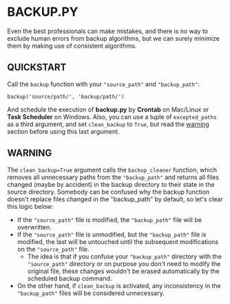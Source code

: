 # BACKUP.PY
Even the best professionals can make mistakes, and there is no way to exclude human errors from backup algorithms, but we can surely minimize them by making use of consistent algorithms.

## QUICKSTART
Call the `backup` function with your `"source_path"` and `"backup_path"`:

    backup('source/path/', 'backup/path/')

And schedule the execution of <b>backup.py</b> by <b>Crontab</b> on Mac/Linux or <b>Task Scheduler</b> on Windows. Also, you can use a tuple of `excepted_paths` as a third argument, and set `clean_backup` to `True`, but read the [warning](#warning) section before using this last argument.

## WARNING
The `clean_backup=True` argument calls the `backup_cleaner` function, which removes all unnecessary paths from the `"backup_path"` and returns all files changed (maybe by accident) in the backup directory to their state in the source directory. Somebody can be confused why the backup function doesn't replace files changed in the "backup_path" by default, so let's clear this logic below:

- If the `"source_path"` file is modified, the `"backup_path"` file will be overwritten.
- If the `"source_path"` file is unmodified, but the `"backup_path"` file is modified, the last will be untouched until the subsequent modifications on the `"source_path"` file.
   - The idea is that if you confuse your `"backup_path"` directory with the `"source_path"` directory or on purpose you don't need to modify the original file, these changes wouldn't be erased automatically by the scheduled backup command.
- On the other hand, if `clean_backup` is activated, any inconsistency in the `"backup_path"` files will be considered unnecessary.
